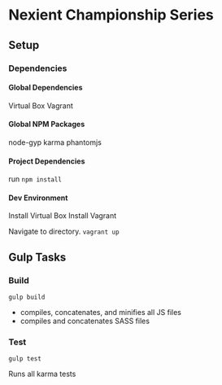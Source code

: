 # Nexient Championship Series

## Setup

### Dependencies

#### Global Dependencies
Virtual Box
Vagrant

#### Global NPM Packages
node-gyp
karma
phantomjs

#### Project Dependencies
run `npm install`

#### Dev Environment
Install Virtual Box
Install Vagrant

Navigate to directory.
`vagrant up`

## Gulp Tasks

### Build
`gulp build`
- compiles, concatenates, and minifies all JS files
- compiles and concatenates SASS files

### Test
`gulp test`

Runs all karma tests